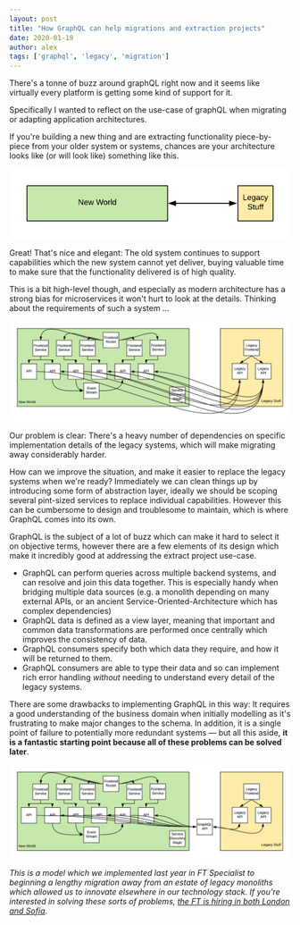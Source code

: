 ```yaml
---
layout: post
title: "How GraphQL can help migrations and extraction projects"
date: 2020-01-19
author: alex
tags: ['graphql', 'legacy', 'migration']
---
```


There's a tonne of buzz around graphQL right now and it seems like virtually every platform is getting some kind of support for it.

Specifically I wanted to reflect on the use-case of graphQL when migrating or adapting application architectures.

If you're building a new thing and are extracting functionality piece-by-piece from your older system or systems, chances are your architecture looks like (or will look like) something like this.

![simple](/pictures/20200119/simple.png)

Great!  That's nice and elegant: The old system continues to support capabilities which the new system cannot yet deliver, buying valuable time to make sure that the functionality delivered is of high quality.

This is a bit high-level though, and especially as modern architecture has a strong bias for microservices it won't hurt to look at the details.  Thinking about the requirements of such a system ...

![new-but-super-messy](/pictures/20200119/new-but-super-messy.png)

Our problem is clear: There's a heavy number of dependencies on specific implementation details of the legacy systems, which will make migrating away considerably harder.

How can we improve the situation, and make it easier to replace the legacy systems when we're ready?
Immediately we can clean things up by introducing some form of abstraction layer, ideally we should be scoping several pint-sized services to replace individual capabilities. However this can be cumbersome to design and troublesome to maintain, which is where GraphQL comes into its own.

GraphQL is the subject of a lot of buzz which can make it hard to select it on objective terms, however there are a few elements of its design which make it incredibly good at addressing the extract project use-case.

- GraphQL can perform queries across multiple backend systems, and can resolve and join this data together. This is especially handy when bridging multiple data sources (e.g. a monolith depending on many external APIs, or an ancient Service-Oriented-Architecture which has complex dependencies)
- GraphQL data is defined as a view layer, meaning that important and common data transformations are performed once centrally which improves the consistency of data.
- GraphQL consumers specify both which data they require, and how it will be returned to them.
- GraphQL consumers are able to type their data and so can implement rich error handling _without_ needing to understand every detail of the legacy systems.

There are some drawbacks to implementing GraphQL in this way: It requires a good understanding of the business domain when initially modelling as it's frustrating to make major changes to the schema. In addition, it is a single point of failure to potentially more redundant systems — but all this aside, **it is a fantastic starting point because all of these problems can be solved later**.

![new-but-less-messy](/pictures/20200119/new-but-less-messy.png)

_This is a model which we implemented last year in FT Specialist to beginning a lengthy migration away from an estate of legacy monoliths which allowed us to innovate elsewhere in our technology stack. If you're interested in solving these sorts of problems, [the FT is hiring in both London and Sofia](https://roles.ft.com/)_.
